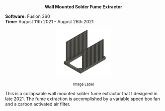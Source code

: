 <div align="center">
 <b>Wall Mounted Solder Fume Extractor</b>
</div>

**Software:** Fusion 360  
**Time:** August 11th 2021 - August 26th 2021

<p align="center">
  <img src="https://github.com/RohauerRobotics/project_timeline/blob/main/jumper_wire_holder/Fusion%20CAD%20Design.JPG" align="centre" width="35%" height="35%">
  <p align="center">
   <sub>Image Label</sub>
  </p>
</p>

This is a collapsable wall mounted solder fume extractor that I designed in late 2021. The fume extraction is accomplished by a variable speed box fan and a carbon activated air filter. 
